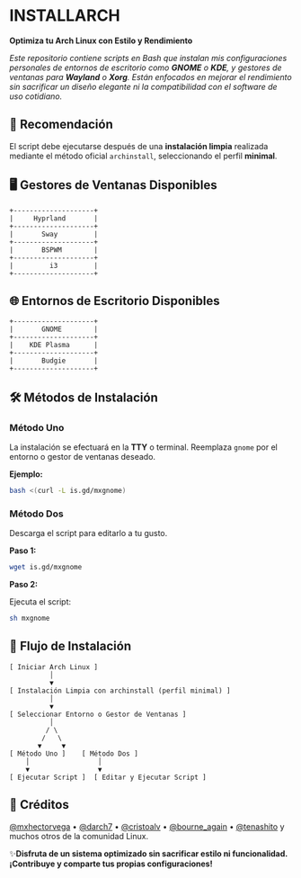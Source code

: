 # INSTALLARCH

**Optimiza tu Arch Linux con Estilo y Rendimiento**

*Este repositorio contiene scripts en Bash que instalan mis configuraciones personales de entornos de escritorio como **GNOME** o **KDE**, y gestores de ventanas para **Wayland** o **Xorg**. Están enfocados en mejorar el rendimiento sin sacrificar un diseño elegante ni la compatibilidad con el software de uso cotidiano.*

## 🚀 Recomendación

El script debe ejecutarse después de una **instalación limpia** realizada mediante el método oficial `archinstall`, seleccionando el perfil **minimal**.

## 🖥️ Gestores de Ventanas Disponibles

```
+--------------------+
|     Hyprland       |
+--------------------+
|       Sway         |
+--------------------+
|       BSPWM        |
+--------------------+
|         i3         |
+--------------------+
```

## 🌐 Entornos de Escritorio Disponibles

```
+--------------------+
|       GNOME        |
+--------------------+
|    KDE Plasma      |
+--------------------+
|       Budgie       |
+--------------------+
```

## 🛠️ Métodos de Instalación

### Método Uno

La instalación se efectuará en la **TTY** o terminal. Reemplaza `gnome` por el entorno o gestor de ventanas deseado.

**Ejemplo:**

```bash
bash <(curl -L is.gd/mxgnome)
```

### Método Dos

Descarga el script para editarlo a tu gusto.

**Paso 1:**

```bash
wget is.gd/mxgnome
```

**Paso 2:**

Ejecuta el script:

```bash
sh mxgnome
```

## 📝 Flujo de Instalación

```
[ Iniciar Arch Linux ]
          │
          ▼
[ Instalación Limpia con archinstall (perfil minimal) ]
          │
          ▼
[ Seleccionar Entorno o Gestor de Ventanas ]
          │
         / \
        /   \
       ▼     ▼
[ Método Uno ]    [ Método Dos ]
    │                 │
    ▼                 ▼
[ Ejecutar Script ]  [ Editar y Ejecutar Script ]
```

## 🙌 Créditos

[@mxhectorvega](#) • [@darch7](#) • [@cristoalv](#) • [@bourne_again](#) • [@tenashito](#) y muchos otros de la comunidad Linux.

✨**Disfruta de un sistema optimizado sin sacrificar estilo ni funcionalidad. ¡Contribuye y comparte tus propias configuraciones!**